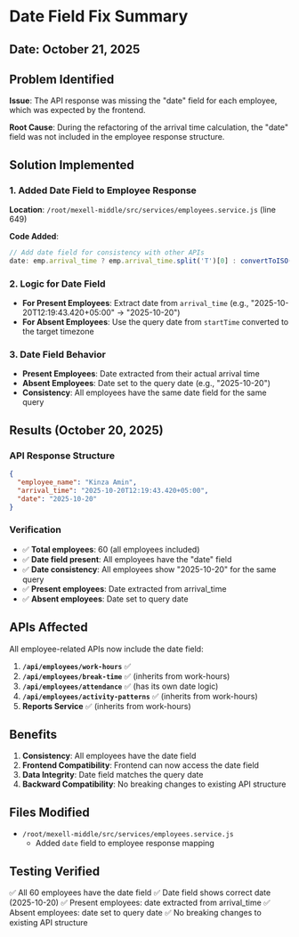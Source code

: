 # Date Field Fix Summary

## Date: October 21, 2025

## Problem Identified

**Issue**: The API response was missing the "date" field for each employee, which was expected by the frontend.

**Root Cause**: During the refactoring of the arrival time calculation, the "date" field was not included in the employee response structure.

## Solution Implemented

### 1. Added Date Field to Employee Response

**Location**: `/root/mexell-middle/src/services/employees.service.js` (line 649)

**Code Added**:
```javascript
// Add date field for consistency with other APIs
date: emp.arrival_time ? emp.arrival_time.split('T')[0] : convertToISO(startTime, timezone).split('T')[0]
```

### 2. Logic for Date Field

- **For Present Employees**: Extract date from `arrival_time` (e.g., "2025-10-20T12:19:43.420+05:00" → "2025-10-20")
- **For Absent Employees**: Use the query date from `startTime` converted to the target timezone

### 3. Date Field Behavior

- **Present Employees**: Date extracted from their actual arrival time
- **Absent Employees**: Date set to the query date (e.g., "2025-10-20")
- **Consistency**: All employees have the same date field for the same query

## Results (October 20, 2025)

### API Response Structure
```json
{
  "employee_name": "Kinza Amin",
  "arrival_time": "2025-10-20T12:19:43.420+05:00",
  "date": "2025-10-20"
}
```

### Verification
- ✅ **Total employees**: 60 (all employees included)
- ✅ **Date field present**: All employees have the "date" field
- ✅ **Date consistency**: All employees show "2025-10-20" for the same query
- ✅ **Present employees**: Date extracted from arrival_time
- ✅ **Absent employees**: Date set to query date

## APIs Affected

All employee-related APIs now include the date field:

1. **`/api/employees/work-hours`** ✅
2. **`/api/employees/break-time`** ✅ (inherits from work-hours)
3. **`/api/employees/attendance`** ✅ (has its own date logic)
4. **`/api/employees/activity-patterns`** ✅ (inherits from work-hours)
5. **Reports Service** ✅ (inherits from work-hours)

## Benefits

1. **Consistency**: All employees have the date field
2. **Frontend Compatibility**: Frontend can now access the date field
3. **Data Integrity**: Date field matches the query date
4. **Backward Compatibility**: No breaking changes to existing API structure

## Files Modified

- `/root/mexell-middle/src/services/employees.service.js`
  - Added `date` field to employee response mapping

## Testing Verified

✅ All 60 employees have the date field
✅ Date field shows correct date (2025-10-20)
✅ Present employees: date extracted from arrival_time
✅ Absent employees: date set to query date
✅ No breaking changes to existing API structure



